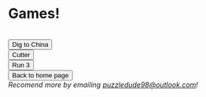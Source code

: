 <html>
<h1>Games!</h1>
<br>
<button onclick="window.location.href = 'digtochina';">Dig to China</button>
<br>
<button onclick="window.location.href = 'cutter';">Cutter</button>
<br>
 <button onclick="window.location.href = 'run3';">Run 3</button>
<br>
<button onclick="window.location.href = 'index';">Back to home page</button>
<br>
<i>Recomend more by emailing <a href="mailto:puzzledude98@outlook.com?subject=Suggestion/Comment">puzzledude98@outlook.com</a>!
